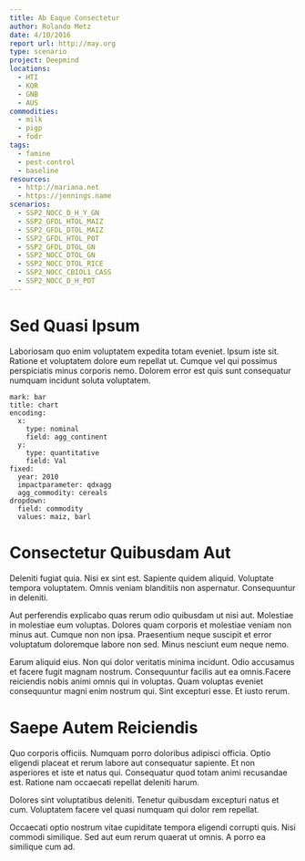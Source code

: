 ```yaml
---
title: Ab Eaque Consectetur
author: Rolando Metz
date: 4/10/2016
report url: http://may.org
type: scenario
project: Deepmind
locations:
  - HTI
  - KOR
  - GNB
  - AUS
commodities:
  - milk
  - pigp
  - fodr
tags:
  - famine
  - pest-control
  - baseline
resources:
  - http://mariana.net
  - https://jennings.name
scenarios:
  - SSP2_NOCC_D_H_Y_GN
  - SSP2_GFDL_HTOL_MAIZ
  - SSP2_GFDL_DTOL_MAIZ
  - SSP2_GFDL_HTOL_POT
  - SSP2_GFDL_DTOL_GN
  - SSP2_NOCC_DTOL_GN
  - SSP2_NOCC_DTOL_RICE
  - SSP2_NOCC_CBIOL1_CASS
  - SSP2_NOCC_D_H_POT
---
```

# Sed Quasi Ipsum
Laboriosam quo enim voluptatem expedita totam eveniet. Ipsum iste sit. Ratione et voluptatem dolore eum repellat ut. Cumque vel qui possimus perspiciatis minus corporis nemo. Dolorem error est quis sunt consequatur numquam incidunt soluta voluptatem.

```vis
mark: bar
title: chart
encoding:
  x:
    type: nominal
    field: agg_continent
  y:
    type: quantitative
    field: Val
fixed:
  year: 2010
  impactparameter: qdxagg
  agg_commodity: cereals
dropdown:
  field: commodity
  values: maiz, barl
```

# Consectetur Quibusdam Aut
Deleniti fugiat quia. Nisi ex sint est. Sapiente quidem aliquid. Voluptate tempora voluptatem. Omnis veniam blanditiis non aspernatur. Consequuntur in deleniti.
 Aut perferendis explicabo quas rerum odio quibusdam ut nisi aut. Molestiae in molestiae eum voluptas. Dolores quam corporis et molestiae veniam non minus aut. Cumque non non ipsa. Praesentium neque suscipit et error voluptatum doloremque labore non sed. Minus nesciunt eum neque nemo.
 Earum aliquid eius. Non qui dolor veritatis minima incidunt. Odio accusamus et facere fugit magnam nostrum. Consequuntur facilis aut ea omnis.Facere reiciendis nobis animi omnis qui in voluptas. Quam voluptas eveniet consequuntur magni enim nostrum qui. Sint excepturi esse. Et iusto rerum.

# Saepe Autem Reiciendis
Quo corporis officiis. Numquam porro doloribus adipisci officia. Optio eligendi placeat et rerum labore aut consequatur sapiente. Et non asperiores et iste et natus qui. Consequatur quod totam animi recusandae est. Ratione nam occaecati repellat deleniti harum.
 Dolores sint voluptatibus deleniti. Tenetur quibusdam excepturi natus et cum. Voluptatem facere vel quasi numquam qui dolor rem repellat.
 Occaecati optio nostrum vitae cupiditate tempora eligendi corrupti quis. Nisi commodi similique. Sed aut eum rerum quaerat ut omnis. A porro ea similique cum ad.
